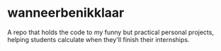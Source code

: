 # wanneerbenikklaar
A repo that holds the code to my funny but practical personal projects, helping students calculate when they'll finish their internships.
